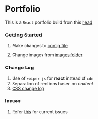 # Portfolio

This is a `React` portfolio build from this [head](https://github.com/bedimcode/responsive-portfolio-website-Alexa)

### Getting Started

1. Make changes to [config file](./src/config/Config.tsx)

2. Change images from [images folder](./src/config/assets/images)


### Change Log

1. Use of `swiper js` for **react** instead of `cdn`
2. Separation of sections based on *content*
3. [CSS change log]()


### Issues

1. Refer [this](https://github.com/pratikkabade/reactPortfolio/issues/1) for current issues